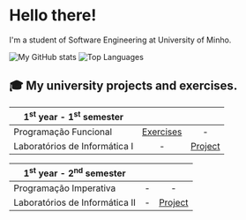 # Hello there! 

<!--
[![Instagram badge](https://img.shields.io/badge/-@telmo.maciel-red?style=for-the-badge&logo=Instagram&logoColor=white)](https://www.instagram.com/telmo.maciel/)
[![Email badge](https://img.shields.io/badge/-telmomaciel9-c71610?style=for-the-badge&logo=Gmail&logoColor=white)](mailto:telmomaciel9@gmail.com)
-->

I'm a student of Software Engineering at University of Minho. 

<!--
## About me

I was born and raised in Braga 🇵🇹, where I currently live and study. I'm a full-time geek and LEGO lover, with a small passion for writing. 
-->

![My GitHub stats](https://github-readme-stats.vercel.app/api?username=telmomaciel9&count_private=true&show_icons=true&theme=black&hide=contribs&hide_border=true)
![Top Languages](https://github-readme-stats.vercel.app/api/top-langs/?username=telmomaciel9&layout=compact&theme=white&hide_border=true)

## 🎓 My university projects and exercises.

| 1<sup>st</sup> year - 1<sup>st</sup> semester | | |
| --- | :---: | :---: |
| Programação Funcional | [Exercises](https://github.com/telmomaciel9/PF) | - |
| Laboratórios de Informática I | - | [Project](https://github.com/telmomaciel9/LI1) |


| 1<sup>st</sup> year - 2<sup>nd</sup> semester | | |
| --- | :---: | :---: |
| Programação Imperativa | - | - |
| Laboratórios de Informática II | - | [Project](https://github.com/telmomaciel9/LI2) |

<!--
## 🧩 My other projects

- [**WALL-E**](https://github.com/RisingFisan/WALL-E) - A discord bot written in Python;
- [**Advent of Code**](https://github.com/RisingFisan/Advent-of-Code) - My solutions to the Advent of Code puzzles.

## 💻 My programming skills

- Python
- Haskell
- C
- Java
- SQL
- Rust (just started learning)

Hopefully I can add as many items to this list as possible in the future!


**telmomaciel9/telmomaciel9** is a ✨ _special_ ✨ repository because its `README.md` (this file) appears on your GitHub profile.

Here are some ideas to get you started:

- 🔭 I’m currently working on ...
- 🌱 I’m currently learning ...
- 👯 I’m looking to collaborate on ...
- 🤔 I’m looking for help with ...
- 💬 Ask me about ...
- 📫 How to reach me: ...
- 😄 Pronouns: ...
- ⚡ Fun fact: ...
-->
